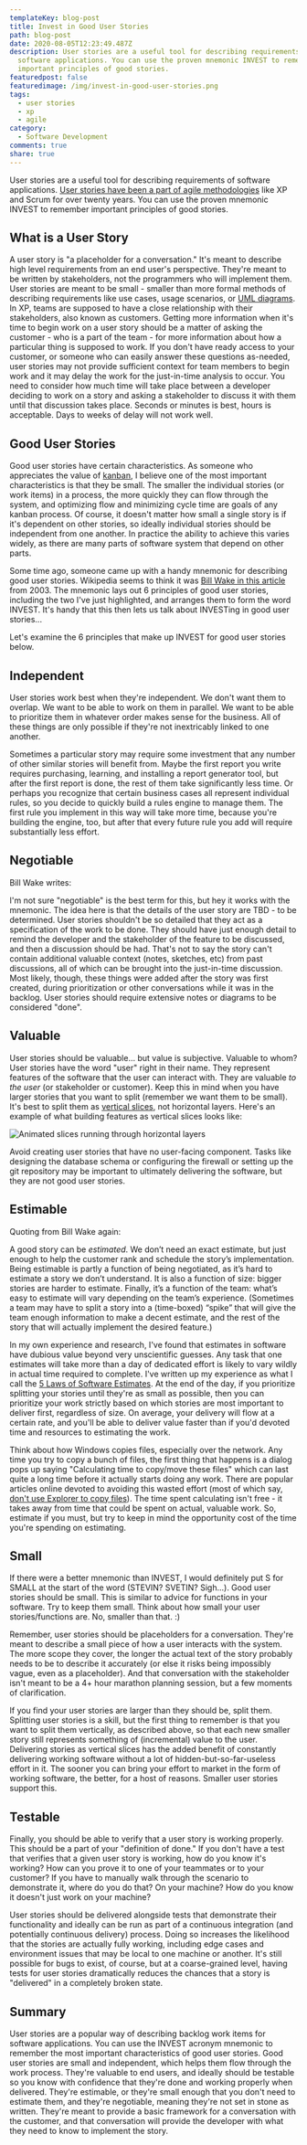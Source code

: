 ```yaml
---
templateKey: blog-post
title: Invest in Good User Stories
path: blog-post
date: 2020-08-05T12:23:49.487Z
description: User stories are a useful tool for describing requirements of
  software applications. You can use the proven mnemonic INVEST to remember
  important principles of good stories.
featuredpost: false
featuredimage: /img/invest-in-good-user-stories.png
tags:
  - user stories
  - xp
  - agile
category:
  - Software Development
comments: true
share: true
---
```

User stories are a useful tool for describing requirements of software applications. [User stories have been a part of agile methodologies](https://www.agilemodeling.com/artifacts/userStory.htm) like XP and Scrum for over twenty years. You can use the proven mnemonic INVEST to remember important principles of good stories.

## What is a User Story

A user story is "a placeholder for a conversation." It's meant to describe high level requirements from an end user's perspective. They're meant to be written by stakeholders, not the programmers who will implement them. User stories are meant to be small - smaller than more formal methods of describing requirements like use cases, usage scenarios, or [UML diagrams](https://creately.com/blog/diagrams/requirements-gathering-techniques). In XP, teams are supposed to have a close relationship with their stakeholders, also known as customers. Getting more information when it's time to begin work on a user story should be a matter of asking the customer - who is a part of the team - for more information about how a particular thing is supposed to work. If you don't have ready access to your customer, or someone who can easily answer these questions as-needed, user stories may not provide sufficient context for team members to begin work and it may delay the work for the just-in-time analysis to occur. You need to consider how much time will take place between a developer deciding to work on a story and asking a stakeholder to discuss it with them until that discussion takes place. Seconds or minutes is best, hours is acceptable. Days to weeks of delay will not work well.

## Good User Stories

Good user stories have certain characteristics. As someone who appreciates the value of [kanban](https://www.pluralsight.com/courses/kanban-fundamentals), I believe one of the most important characteristics is that they be small. The smaller the individual stories (or work items) in a process, the more quickly they can flow through the system, and optimizing flow and minimizing cycle time are goals of any kanban process. Of course, it doesn't matter how small a single story is if it's dependent on other stories, so ideally individual stories should be independent from one another. In practice the ability to achieve this varies widely, as there are many parts of software system that depend on other parts.

Some time ago, someone came up with a handy mnemonic for describing good user stories. Wikipedia seems to think it was [Bill Wake in this article](http://xp123.com/articles/invest-in-good-stories-and-smart-tasks) from 2003. The mnemonic lays out 6 principles of good user stories, including the two I've just highlighted, and arranges them to form the word INVEST. It's handy that this then lets us talk about INVESTing in good user stories...

Let's examine the 6 principles that make up INVEST for good user stories below.

## Independent

User stories work best when they're independent. We don't want them to overlap. We want to be able to work on them in parallel. We want to be able to prioritize them in whatever order makes sense for the business. All of these things are only possible if they're not inextricably linked to one another.

Sometimes a particular story may require some investment that any number of other similar stories will benefit from. Maybe the first report you write requires purchasing, learning, and installing a report generator tool, but after the first report is done, the rest of them take significantly less time. Or perhaps you recognize that certain business cases all represent individual rules, so you decide to quickly build a rules engine to manage them. The first rule you implement in this way will take more time, because you're building the engine, too, but after that every future rule you add will require substantially less effort.

## Negotiable

Bill Wake writes:

I'm not sure "negotiable" is the best term for this, but hey it works with the mnemonic. The idea here is that the details of the user story are TBD - to be determined. User stories shouldn't be so detailed that they act as a specification of the work to be done. They should have just enough detail to remind the developer and the stakeholder of the feature to be discussed, and then a discussion should be had. That's not to say the story can't contain additional valuable context (notes, sketches, etc) from past discussions, all of which can be brought into the just-in-time discussion. Most likely, though, these things were added after the story was first created, during prioritization or other conversations while it was in the backlog. User stories should require extensive notes or diagrams to be considered "done".

## Valuable

User stories should be valuable... but value is subjective. Valuable to whom? User stories have the word "user" right in their name. They represent features of the software that the user can interact with. They are valuable *to the user* (or stakeholder or customer). Keep this in mind when you have larger stories that you want to split (remember we want them to be small). It's best to split them as [vertical slices](https://deviq.com/vertical-slices/), not horizontal layers. Here's an example of what building features as vertical slices looks like:

![Animated slices running through horizontal layers](/img/verticalslices.gif "Vertical Slices")

Avoid creating user stories that have no user-facing component. Tasks like designing the database schema or configuring the firewall or setting up the git repository may be important to ultimately delivering the software, but they are not good user stories.

## Estimable

Quoting from Bill Wake again:

<!--StartFragment-->

A good story can be *estimated*. We don’t need an exact estimate, but just enough to help the customer rank and schedule the story’s implementation. Being estimable is partly a function of being negotiated, as it’s hard to estimate a story we don’t understand. It is also a function of size: bigger stories are harder to estimate. Finally, it’s a function of the team: what’s easy to estimate will vary depending on the team’s experience. (Sometimes a team may have to split a story into a (time-boxed) “spike” that will give the team enough information to make a decent estimate, and the rest of the story that will actually implement the desired feature.)

<!--EndFragment-->

In my own experience and research, I've found that estimates in software have dubious value beyond very unscientific guesses. Any task that one estimates will take more than a day of dedicated effort is likely to vary wildly in actual time required to complete. I've written up my experience as what I call the [5 Laws of Software Estimates](https://ardalis.com/the-5-laws-of-software-estimates/). At the end of the day, if you prioritize splitting your stories until they're as small as possible, then you can prioritize your work strictly based on which stories are most important to deliver first, regardless of size. On average, your delivery will flow at a certain rate, and you'll be able to deliver value faster than if you'd devoted time and resources to estimating the work.

Think about how Windows copies files, especially over the network. Any time you try to copy a bunch of files, the first thing that happens is a dialog pops up saying "Calculating time to copy/move these files" which can last quite a long time before it actually starts doing any work. There are popular articles online devoted to avoiding this wasted effort (most of which say, [don't use Explorer to copy files](https://superuser.com/a/135295)). The time spent calculating isn't free - it takes away from time that could be spent on actual, valuable work. So, estimate if you must, but try to keep in mind the opportunity cost of the time you're spending on estimating.

## Small

If there were a better mnemonic than INVEST, I would definitely put S for SMALL at the start of the word (STEVIN? SVETIN? Sigh...). Good user stories should be small. This is similar to advice for functions in your software. Try to keep them small. Think about how small your user stories/functions are. No, smaller than that. :)

Remember, user stories should be placeholders for a conversation. They're meant to describe a small piece of how a user interacts with the system. The more scope they cover, the longer the actual text of the story probably needs to be to describe it accurately (or else it risks being impossibly vague, even as a placeholder). And that conversation with the stakeholder isn't meant to be a 4+ hour marathon planning session, but a few moments of clarification.

If you find your user stories are larger than they should be, split them. Splitting user stories is a skill, but the first thing to remember is that you want to split them vertically, as described above, so that each new smaller story still represents something of (incremental) value to the user. Delivering stories as vertical slices has the added benefit of constantly delivering working software without a lot of hidden-but-so-far-useless effort in it. The sooner you can bring your effort to market in the form of working software, the better, for a host of reasons. Smaller user stories support this.

## Testable

Finally, you should be able to verify that a user story is working properly. This should be a part of your "definition of done." If you don't have a test that verifies that a given user story is working, how do you know it's working? How can you prove it to one of your teammates or to your customer? If you have to manually walk through the scenario to demonstrate it, where do you do that? On your machine? How do you know it doesn't just work on your machine?

User stories should be delivered alongside tests that demonstrate their functionality and ideally can be run as part of a continuous integration (and potentially continuous delivery) process. Doing so increases the likelihood that the stories are actually fully working, including edge cases and environment issues that may be local to one machine or another. It's still possible for bugs to exist, of course, but at a coarse-grained level, having tests for user stories dramatically reduces the chances that a story is "delivered" in a completely broken state.

## Summary

User stories are a popular way of describing backlog work items for software applications. You can use the INVEST acronym mnemonic to remember the most important characteristics of good user stories. Good user stories are small and independent, which helps them flow through the work process. They're valuable to end users, and ideally should be testable so you know with confidence that they're done and working properly when delivered. They're estimable, or they're small enough that you don't need to estimate them, and they're negotiable, meaning they're not set in stone as written. They're meant to provide a basic framework for a conversation with the customer, and that conversation will provide the developer with what they need to know to implement the story.
